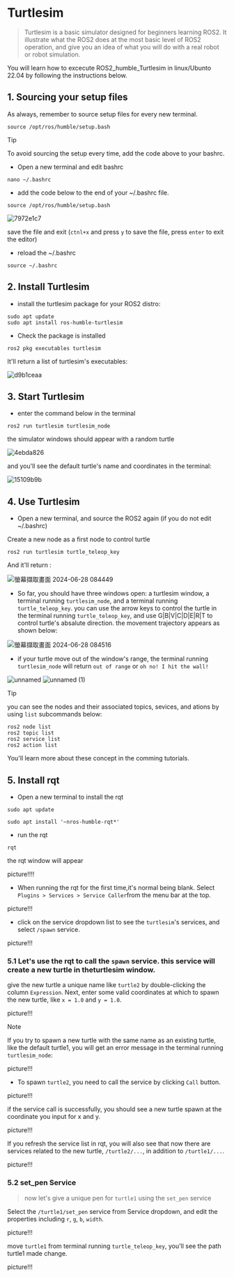 # Turtlesim
> Turtlesim is a basic simulator designed for beginners learning ROS2. It illustrate what the ROS2 does at the most basic level of ROS2 operation,
> and give you an idea of what you will do with a real robot or robot simulation.

You will learn how to excecute ROS2_humble_Turtlesim in linux/Ubunto 22.04 by following the instructions below.

## 1. Sourcing your setup files
As always, remember to source setup files for every new terminal.

`source /opt/ros/humble/setup.bash`

>[!TIP]
>To avoid sourcing the setup every time, add the code above to your bashrc.
>
>* Open a new terminal and edit bashrc
>
>`nano ~/.bashrc`
>
>* add the code below to the end of your ~/.bashrc file.
>
>`source /opt/ros/humble/setup.bash`
>
>![7972e1c7](https://github.com/ChengHsunTai/ROS2/assets/137912642/3c5997d0-28f8-46fd-a9fe-18472bb0aed4)
>
> save the file and exit (`ctnl+x` and press `y` to save the file, press `enter` to exit the editor)
> 
>* reload the ~/.bashrc
>
>`source ~/.bashrc`

## 2. Install Turtlesim
* install the turtlesim package for your ROS2 distro:
```
sudo apt update
sudo apt install ros-humble-turtlesim
```
* Check the package is installed
```
ros2 pkg executables turtlesim
```
It'll return a list of turtlesim's executables:

![d9b1ceaa](https://github.com/ChengHsunTai/ROS2/assets/137912642/4e764866-a70a-436f-8e95-de2b4de3320a)

## 3. Start Turtlesim
* enter the command below in the terminal

`ros2 run turtlesim turtlesim_node`

the simulator windows should appear with a random turtle

![4ebda826](https://github.com/ChengHsunTai/ROS2/assets/137912642/434c30a1-db39-4c1d-88b5-1bb96c4cb9d3)


and you'll see the default turtle's name and coordinates in the terminal:

![15109b9b](https://github.com/ChengHsunTai/ROS2/assets/137912642/99c9182b-5c53-410c-aaa4-f9dbced5fdbc)

## 4. Use Turtlesim
* Open a new terminal, and source the ROS2 again (if you do not edit ~/.bashrc)

Create a new node as a first node to control turtle

`ros2 run turtlesim turtle_teleop_key`

And it'll return :

![螢幕擷取畫面 2024-06-28 084449](https://github.com/ChengHsunTai/ROS2/assets/137912642/23f24fa5-ccb0-4a55-949e-ef84d0c16fda)

* So far, you should have three windows open: a turtlesim window, a terminal running `turtlesim_node`, and a terminal running `turtle_teleop_key`.
you can use the arrow keys to control the turtle in the terminal running `turtle_teleop_key`, and use G|B|V|C|D|E|R|T to control turtle's absalute direction.
the movement trajectory appears as shown below:
 
![螢幕擷取畫面 2024-06-28 084516](https://github.com/ChengHsunTai/ROS2/assets/137912642/3062e833-86d2-49f5-b37a-59e54b7a4fae)

* if your turtle move out of the window's range, the terminal running `turtlesim_node` will return `out of range` or `oh no! I hit the wall!`

![unnamed](https://github.com/ChengHsunTai/ROS2/assets/137912642/381ad121-6ccc-4c4d-80c2-59b32bd0f5af)
![unnamed (1)](https://github.com/ChengHsunTai/ROS2/assets/137912642/3e26105d-00ae-4aaf-bec0-d0467cf043fc)

>[!TIP]
> you can see the nodes and their associated topics, sevices, and ations by using `list` subcommands below:
>```
>ros2 node list
>ros2 topic list
>ros2 service list
>ros2 action list
>```
>You'll learn more about these concept in the comming tutorials.

## 5. Install rqt
* Open a new terminal to install the rqt
```
sudo apt update

sudo apt install '~nros-humble-rqt*'
```


* run the rqt
```
rqt
```
the rqt window will appear

picture!!!!

* When running the rqt for the first time,it's normal being blank. Select `Plugins > Services > Service Caller`from the menu bar at the top.

picture!!!

* click on the service dropdown list to see the `turtlesim`'s services, and select `/spawn` service.

picture!!!

### 5.1 Let's use the rqt to call the `spawn` service. this service will create a new turtle in theturtlesim window.

give the new turtle a unique name like `turtle2` by double-clicking the column `Expression`. Next, enter some valid coordinates at which to spawn the new turtle, like `x = 1.0` and `y = 1.0`.

picture!!!

>[!NOTE]
>If you try to spawn a new turtle with the same name as an existing turtle, like the default turtle1, you will get an error message in the terminal running `turtlesim_node`:
>
>picture!!!

* To spawn `turtle2`, you need to call the service by clicking `Call` button.

picture!!!

if the service call is successfully, you should see a new turtle spawn at the coordinate you input for x and y.

picture!!!

If you refresh the service list in rqt, you will also see that now there are services related to the new turtle, `/turtle2/...`, in addition to `/turtle1/...`.

picture!!!

### 5.2 set_pen Service
> now let's give a unique pen for `turtle1` using the `set_pen` service

Select the `/turtle1/set_pen` service from Service dropdown, and edit the properties including `r`, `g`, `b`, `width`.

picture!!!

move `turtle1` from terminal running `turtle_teleop_key`, you'll see the path turtle1 made change.

picture!!!






